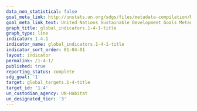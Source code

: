 ```yaml
---
data_non_statistical: false
goal_meta_link: http://unstats.un.org/sdgs/files/metadata-compilation/Metadata-Goal-1.pdf
goal_meta_link_text: United Nations Sustainable Development Goals Metadata (pdf 894kB)
graph_title: global_indicators.1-4-1-title
graph_type: line
indicator: 1.4.1
indicator_name: global_indicators.1-4-1-title
indicator_sort_order: 01-04-01
layout: indicator
permalink: /1-4-1/
published: true
reporting_status: complete
sdg_goal: '1'
target: global_targets.1-4-title
target_id: '1.4'
un_custodian_agency: UN-Habitat
un_designated_tier: '3'
---
```

